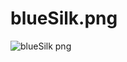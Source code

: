 # blueSilk.png

![blueSilk png](https://github.com/user-attachments/assets/e2d4cd00-4c41-46fa-884b-005f0691d987)
